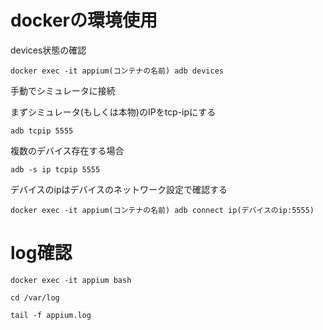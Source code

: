 
# dockerの環境使用

devices状態の確認

```text
docker exec -it appium(コンテナの名前) adb devices
```

手動でシミュレータに接続

まずシミュレータ(もしくは本物)のIPをtcp-ipにする

````text
adb tcpip 5555
````
複数のデバイス存在する場合

```text
adb -s ip tcpip 5555
```

デバイスのipはデバイスのネットワーク設定で確認する
```text
docker exec -it appium(コンテナの名前) adb connect ip(デバイスのip:5555)
```

# log確認

```text
docker exec -it appium bash

cd /var/log

tail -f appium.log
```